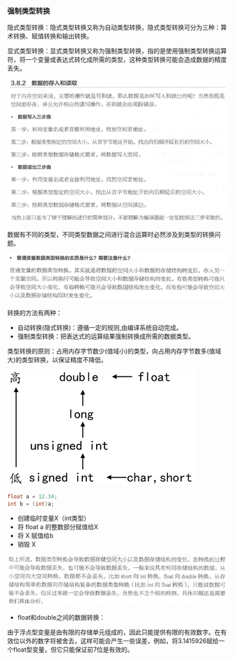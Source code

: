 ### 强制类型转换

隐式类型转换：隐式类型转换又称为自动类型转换，隐式类型转换可分为三种：算术转换、赋值转换和输出转换。

显式类型转换：显式类型转换又称为强制类型转换，指的是使用强制类型转换运算符，将一个变量或表达式转化成所需的类型，这种类型转换可能会造成数据的精度丢失。 

![1500257645977](./images/1500257645977.png)

数据有不同的类型，不同类型数据之间进行混合运算时必然涉及到类型的转换问题。

![1500257720286](./images/1500257720286.png)

转换的方法有两种：

- 自动转换(隐式转换)：遵循一定的规则,由编译系统自动完成。
- 强制类型转换：把表达式的运算结果强制转换成所需的数据类型。

类型转换的原则：占用内存字节数少(值域小)的类型，向占用内存字节数多(值域大)的类型转换，以保证精度不降低。

![](./images/类型转换.png)

```c
float a = 12.34;
int b = (int)a;
```

- 创建临时变量X（int类型）
- 将 float a 的整数部分赋值给X
- 将 X 赋值给b
- 销毁 X

![1500257765639](./images/1500257765639.png)

- float和double之间的数据转换：

由于浮点型变量是由有限的存储单元组成的，因此只能提供有限的有效数字。在有效位以外的数字将被舍去，这样可能会产生一些误差，例如，将3.1415926赋给一个float型变量，但它只能保证前7位是有效的。